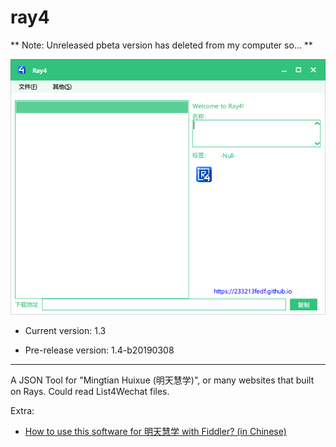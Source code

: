# ray4

** Note: Unreleased pbeta version has deleted from my computer so... **

![](./ray4_ui.png)

- Current version: 1.3

- Pre-release version: 1.4-b20190308

---
A JSON Tool for "Mingtian Huixue (明天慧学)", or many websites that built on Rays.
Could read List4Wechat files.

Extra:
* [How to use this software for 明天慧学 with Fiddler? (in Chinese) ](https://233213fedf.github.io/posts/9a8697f7/)
